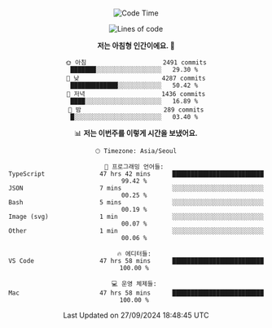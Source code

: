 <div align="center">

<br />

 <!--START_SECTION:waka-->
![Code Time](http://img.shields.io/badge/Code%20Time-3%2C254%20hrs%2047%20mins-blue)

![Lines of code](https://img.shields.io/badge/%EC%A0%80%EB%8A%94%20%EC%97%AC%ED%83%9C%EA%B9%8C%EC%A7%80%20-4.4%20million%20%EC%A4%84%EC%9D%98%20%EC%BD%94%EB%93%9C%EB%A5%BC%20%EC%9E%91%EC%84%B1%ED%96%88%EC%96%B4%EC%9A%94.-blue)

**저는 아침형 인간이에요. 🐤** 

```text
🌞 아침                     2491 commits        ███████░░░░░░░░░░░░░░░░░░   29.30 % 
🌆 낮　                     4287 commits        █████████████░░░░░░░░░░░░   50.42 % 
🌃 저녁                     1436 commits        ████░░░░░░░░░░░░░░░░░░░░░   16.89 % 
🌙 밤　                     289 commits         █░░░░░░░░░░░░░░░░░░░░░░░░   03.40 % 
```


📊 **저는 이번주를 이렇게 시간을 보냈어요.** 

```text
🕑︎ Timezone: Asia/Seoul

💬 프로그래밍 언어들: 
TypeScript               47 hrs 42 mins      █████████████████████████   99.42 % 
JSON                     7 mins              ░░░░░░░░░░░░░░░░░░░░░░░░░   00.25 % 
Bash                     5 mins              ░░░░░░░░░░░░░░░░░░░░░░░░░   00.19 % 
Image (svg)              1 min               ░░░░░░░░░░░░░░░░░░░░░░░░░   00.07 % 
Other                    1 min               ░░░░░░░░░░░░░░░░░░░░░░░░░   00.06 % 

🔥 에디터들: 
VS Code                  47 hrs 58 mins      █████████████████████████   100.00 % 

💻 운영 체제들: 
Mac                      47 hrs 58 mins      █████████████████████████   100.00 % 
```


 Last Updated on 27/09/2024 18:48:45 UTC
<!--END_SECTION:waka-->

</div>
